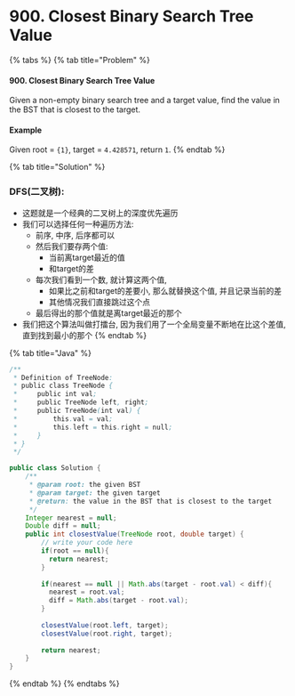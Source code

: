# 900. Closest Binary Search Tree Value

{% tabs %}
{% tab title="Problem" %}
#### 900. Closest Binary Search Tree Value

Given a non-empty binary search tree and a target value, find the value in the BST that is closest to the target.

#### Example

Given root = `{1}`, target = `4.428571`, return `1`.
{% endtab %}

{% tab title="Solution" %}
### DFS\(二叉树\):

* 这题就是一个经典的二叉树上的深度优先遍历
* 我们可以选择任何一种遍历方法:
  * 前序, 中序, 后序都可以
  * 然后我们要存两个值: 
    * 当前离target最近的值
    * 和target的差
  * 每次我们看到一个数, 就计算这两个值,
    * 如果比之前和target的差要小, 那么就替换这个值, 并且记录当前的差
    * 其他情况我们直接跳过这个点
  * 最后得出的那个值就是离target最近的那个
* 我们把这个算法叫做打擂台, 因为我们用了一个全局变量不断地在比这个差值, 直到找到最小的那个
{% endtab %}

{% tab title="Java" %}
```java
/**
 * Definition of TreeNode:
 * public class TreeNode {
 *     public int val;
 *     public TreeNode left, right;
 *     public TreeNode(int val) {
 *         this.val = val;
 *         this.left = this.right = null;
 *     }
 * }
 */

public class Solution {
    /**
     * @param root: the given BST
     * @param target: the given target
     * @return: the value in the BST that is closest to the target
     */
    Integer nearest = null;
    Double diff = null;
    public int closestValue(TreeNode root, double target) {
        // write your code here
        if(root == null){
          return nearest;
        }
        
        if(nearest == null || Math.abs(target - root.val) < diff){
          nearest = root.val;
          diff = Math.abs(target - root.val);
        }
        
        closestValue(root.left, target);
        closestValue(root.right, target);
        
        return nearest;
    }
}
```
{% endtab %}
{% endtabs %}

